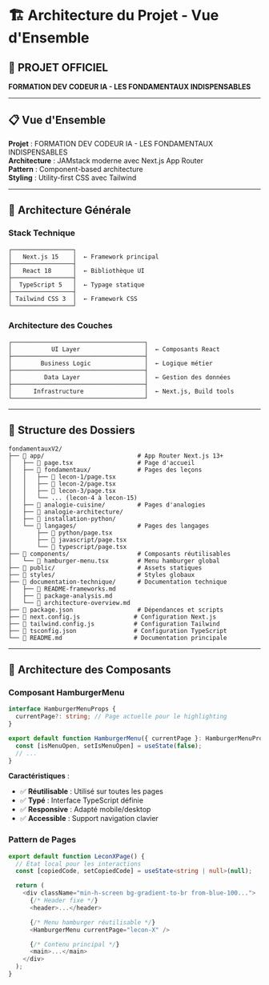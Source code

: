 # 🏗️ Architecture du Projet - Vue d'Ensemble

## 🎯 PROJET OFFICIEL

**FORMATION DEV CODEUR IA - LES FONDAMENTAUX INDISPENSABLES**

---

## 📋 Vue d'Ensemble

**Projet** : FORMATION DEV CODEUR IA - LES FONDAMENTAUX INDISPENSABLES  
**Architecture** : JAMstack moderne avec Next.js App Router  
**Pattern** : Component-based architecture  
**Styling** : Utility-first CSS avec Tailwind

---

## 🎯 Architecture Générale

### **Stack Technique**

```
┌─────────────────┐
│   Next.js 15    │  ← Framework principal
├─────────────────┤
│   React 18      │  ← Bibliothèque UI
├─────────────────┤
│  TypeScript 5   │  ← Typage statique
├─────────────────┤
│ Tailwind CSS 3  │  ← Framework CSS
└─────────────────┘
```

### **Architecture des Couches**

```
┌─────────────────────────────────────┐
│           UI Layer                  │  ← Composants React
├─────────────────────────────────────┤
│        Business Logic               │  ← Logique métier
├─────────────────────────────────────┤
│         Data Layer                  │  ← Gestion des données
├─────────────────────────────────────┤
│      Infrastructure                 │  ← Next.js, Build tools
└─────────────────────────────────────┘
```

---

## 📁 Structure des Dossiers

```
fondamentauxV2/
├── 📁 app/                          # App Router Next.js 13+
│   ├── 📄 page.tsx                  # Page d'accueil
│   ├── 📁 fondamentaux/             # Pages des leçons
│   │   ├── 📄 lecon-1/page.tsx
│   │   ├── 📄 lecon-2/page.tsx
│   │   ├── 📄 lecon-3/page.tsx
│   │   └── ... (lecon-4 à lecon-15)
│   ├── 📁 analogie-cuisine/         # Pages d'analogies
│   ├── 📁 analogie-architecture/
│   ├── 📁 installation-python/
│   └── 📁 langages/                 # Pages des langages
│       ├── 📄 python/page.tsx
│       ├── 📄 javascript/page.tsx
│       └── 📄 typescript/page.tsx
├── 📁 components/                   # Composants réutilisables
│   └── 📄 hamburger-menu.tsx        # Menu hamburger global
├── 📁 public/                       # Assets statiques
├── 📁 styles/                       # Styles globaux
├── 📁 documentation-technique/      # Documentation technique
│   ├── 📄 README-frameworks.md
│   ├── 📄 package-analysis.md
│   └── 📄 architecture-overview.md
├── 📄 package.json                  # Dépendances et scripts
├── 📄 next.config.js               # Configuration Next.js
├── 📄 tailwind.config.js           # Configuration Tailwind
├── 📄 tsconfig.json                # Configuration TypeScript
└── 📄 README.md                    # Documentation principale
```

---

## 🧩 Architecture des Composants

### **Composant HamburgerMenu**

```typescript
interface HamburgerMenuProps {
  currentPage?: string; // Page actuelle pour le highlighting
}

export default function HamburgerMenu({ currentPage }: HamburgerMenuProps) {
  const [isMenuOpen, setIsMenuOpen] = useState(false);
  // ...
}
```

**Caractéristiques** :

- ✅ **Réutilisable** : Utilisé sur toutes les pages
- ✅ **Typé** : Interface TypeScript définie
- ✅ **Responsive** : Adapté mobile/desktop
- ✅ **Accessible** : Support navigation clavier

### **Pattern de Pages**

```typescript
export default function LeconXPage() {
  // État local pour les interactions
  const [copiedCode, setCopiedCode] = useState<string | null>(null);

  return (
    <div className="min-h-screen bg-gradient-to-br from-blue-100...">
      {/* Header fixe */}
      <header>...</header>

      {/* Menu hamburger réutilisable */}
      <HamburgerMenu currentPage="lecon-X" />

      {/* Contenu principal */}
      <main>...</main>
    </div>
  );
}
```
